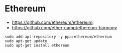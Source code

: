 # Ethereum

- https://github.com/ethereum/ethereumj
- https://github.com/ether-camp/ethereum-harmony

```shell
sudo add-apt-repository -y ppa:ethereum/ethereum
sudo apt-get update
sudo apt-get install ethereum
```
